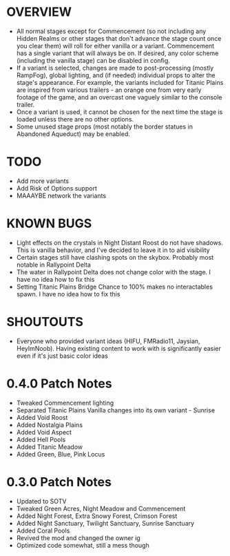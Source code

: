 # OVERVIEW
- All normal stages except for Commencement (so not including any Hidden Realms or other stages that don't advance the stage count once you clear them) will roll for either vanilla or a variant. Commencement has a single variant that will always be on. If desired, any color scheme (including the vanilla stage) can be disabled in config.
- If a variant is selected, changes are made to post-processing (mostly RampFog), global lighting, and (if needed) individual props to alter the stage's appearance. For example, the variants included for Titanic Plains are inspired from various trailers - an orange one from very early footage of the game, and an overcast one vaguely similar to the console trailer.
- Once a variant is used, it cannot be chosen for the next time the stage is loaded unless there are no other options.
- Some unused stage props (most notably the border statues in Abandoned Aqueduct) may be enabled.

# TODO
- Add more variants
- Add Risk of Options support
- MAAAYBE network the variants

# KNOWN BUGS
- Light effects on the crystals in Night Distant Roost do not have shadows. This is vanilla behavior, and I've decided to leave it in to aid visibility
- Certain stages still have clashing spots on the skybox. Probably most notable in Rallypoint Delta
- The water in Rallypoint Delta does not change color with the stage. I have no idea how to fix this
- Setting Titanic Plains Bridge Chance to 100% makes no interactables spawn. I have no idea how to fix this

# SHOUTOUTS
- Everyone who provided variant ideas (HIFU, FMRadio11, Jaysian, HeyImNoob). Having existing content to work with is significantly easier even if it's just basic color ideas

# 0.4.0 Patch Notes
- Tweaked Commencement lighting
- Separated Titanic Plains Vanilla changes into its own variant - Sunrise
- Added Void Roost
- Added Nostalgia Plains
- Added Void Aspect
- Added Hell Pools
- Added Titanic Meadow
- Added Green, Blue, Pink Locus

# 0.3.0 Patch Notes
- Updated to SOTV
- Tweaked Green Acres, Night Meadow and Commencement
- Added Night Forest, Extra Snowy Forest, Crimson Forest
- Added Night Sanctuary, Twilight Sanctuary, Sunrise Sanctuary
- Added Coral Pools
- Revived the mod and changed the owner ig
- Optimized code somewhat, still a mess though